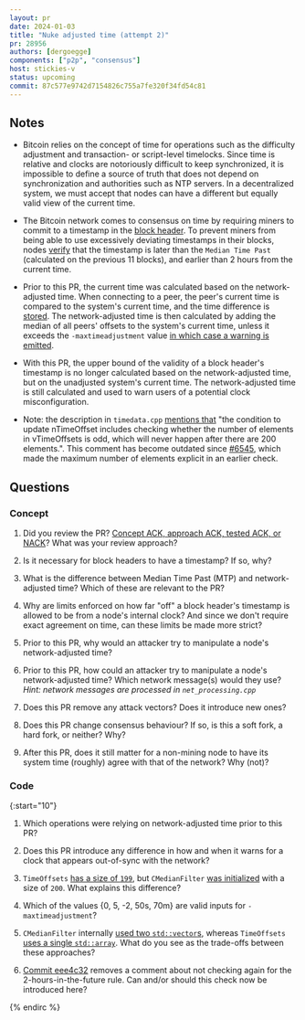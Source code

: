 ```yaml
---
layout: pr
date: 2024-01-03
title: "Nuke adjusted time (attempt 2)"
pr: 28956
authors: [dergoegge]
components: ["p2p", "consensus"]
host: stickies-v
status: upcoming
commit: 87c577e9742d7154826c755a7fe320f34fd54c81
---
```


## Notes

- Bitcoin relies on the concept of time for operations such as the difficulty adjustment and transaction- or script-level timelocks. Since time is relative and clocks are notoriously difficult to keep synchronized, it is impossible to define a source of truth that does not depend on synchronization and authorities such as NTP servers. In a decentralized system, we must accept that nodes can have a different but equally valid view of the current time.

- The Bitcoin network comes to consensus on time by requiring miners to commit to a timestamp in the [block header](https://github.com/bitcoinbook/bitcoinbook/blob/develop/ch09.asciidoc#block-header). To prevent miners from being able to use excessively deviating timestamps in their blocks, nodes [verify](https://github.com/bitcoin/bitcoin/blob/3a0f54dd2402d74a5ac4304b3ad09014cfb25edf/src/validation.cpp#L3803-L3810) that the timestamp is later than the `Median Time Past` (calculated on the previous 11 blocks), and earlier than 2 hours from the current time.

- Prior to this PR, the current time was calculated based on the network-adjusted time. When connecting to a peer, the peer's current time is compared to the system's current time, and the time difference is [stored](https://github.com/bitcoin/bitcoin/blob/3a0f54dd2402d74a5ac4304b3ad09014cfb25edf/src/net_processing.cpp#L3556). The network-adjusted time is then calculated by adding the median of all peers' offsets to the system's current time, unless it exceeds the `-maxtimeadjustment` value [in which case a warning is emitted](https://github.com/bitcoin/bitcoin/blob/3a0f54dd2402d74a5ac4304b3ad09014cfb25edf/src/timedata.cpp#L84-L100).

- With this PR, the upper bound of the validity of a block header's timestamp is no longer calculated based on the network-adjusted time, but on the unadjusted system's current time. The network-adjusted time is still calculated and used to warn users of a potential clock misconfiguration.

- Note: the description in `timedata.cpp` [mentions that](https://github.com/bitcoin/bitcoin/blob/3a0f54dd2402d74a5ac4304b3ad09014cfb25edf/src/timedata.cpp#L66-L68) "the condition to update nTimeOffset includes checking whether the number of elements in vTimeOffsets is odd, which will never happen after there are 200 elements.". This comment has become outdated since [#6545](https://github.com/bitcoin/bitcoin/pull/6545), which made the maximum number of elements explicit in an earlier check.


## Questions

### Concept

1. Did you review the PR? [Concept ACK, approach ACK, tested ACK, or NACK](https://github.com/bitcoin/bitcoin/blob/master/CONTRIBUTING.md#peer-review)? What was your review approach?

2. Is it necessary for block headers to have a timestamp? If so, why?

3. What is the difference between Median Time Past (MTP) and network-adjusted time? Which of these are relevant to the PR?

4. Why are limits enforced on how far "off" a block header's timestamp is allowed to be from a node's internal clock? And since we don't require exact agreement on time, can these limits be made more strict?

5. Prior to this PR, why would an attacker try to manipulate a node's network-adjusted time?

6. Prior to this PR, how could an attacker try to manipulate a node's network-adjusted time? Which network message(s) would they use? *Hint: network messages are processed in `net_processing.cpp`*

7. Does this PR remove any attack vectors? Does it introduce new ones?

8. Does this PR change consensus behaviour? If so, is this a soft fork, a hard fork, or neither? Why?

9.  After this PR, does it still matter for a non-mining node to have its system time (roughly) agree with that of the network? Why (not)?

### Code
{:start="10"}

1.  Which operations were relying on network-adjusted time prior to this PR?

2.  Does this PR introduce any difference in how and when it warns for a clock that appears out-of-sync with the network?

3.  `TimeOffsets` [has a size of `199`](https://github.com/bitcoin-core-review-club/bitcoin/commit/dde4e1c6b0cbb49b84e75b9d0d1a92161ba5a499#diff-6875de769e90cec84d2e8a9c1b962cdbcda44d870d42e4215827e599e11e90e3R193), but `CMedianFilter` [was initialized](https://github.com/bitcoin/bitcoin/blob/3a0f54dd2402d74a5ac4304b3ad09014cfb25edf/src/timedata.cpp#L41-L44) with a size of `200`. What explains this difference?

4.  Which of the values {0, 5, -2, 50s, 70m} are valid inputs for `-maxtimeadjustment`?

5.  `CMedianFilter` internally [used two `std::vector`s](https://github.com/bitcoin/bitcoin/blob/3a0f54dd2402d74a5ac4304b3ad09014cfb25edf/src/timedata.h#L28-L29), whereas `TimeOffsets` [uses a single `std::array`](https://github.com/bitcoin-core-review-club/bitcoin/blob/3a0f54dd2402d74a5ac4304b3ad09014cfb25edf/src/net_processing.cpp#L196). What do you see as the trade-offs between these approaches?

6.  [Commit eee4c32](https://github.com/bitcoin/bitcoin/commit/eee4c32b4568d7347ca0db424a620bb71d451af3#diff-97c3a52bc5fad452d82670a7fd291800bae20c7bc35bb82686c2c0a4ea7b5b98L2196-L2199) removes a comment about not checking again for the 2-hours-in-the-future rule. Can and/or should this check now be introduced here?


<!-- TODO: After a meeting, uncomment and add meeting log between the irc tags
## Meeting Log

### Meeting 1

{% irc %}
-->
<!-- TODO: For additional meetings, add the logs to the same irc block. This ensures line numbers keep increasing, avoiding hyperlink conflicts for identical line numbers across meetings.

### Meeting 2

-->
{% endirc %}
